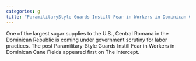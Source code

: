 ```yaml
---
categories: g
title: "ParamilitaryStyle Guards Instill Fear in Workers in Dominican Cane Fields"
---
```

One of the largest sugar supplies to the U.S., Central Romana in the Dominican Republic is coming under government scrutiny for labor practices.
The post Paramilitary-Style Guards Instill Fear in Workers in Dominican Cane Fields appeared first on The Intercept.
